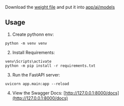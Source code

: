
Download the [weight file](https://drive.google.com/file/d/1-B9sWiuJLgwAbP63WT22s0LWaD5rEoU7/view?usp=sharing) and put it into [app/ai/models](app/ai/models)

## Usage

1. Create pythonn env: 
```
python -m venv venv
```
2. Install Requirements:
```
venv\Scripts\activate
python -m pip install -r requirements.txt
```
3. Run the FastAPI server:
```
uvicorn app.main:app --reload
```
4. View the Swagger Docs: [http://127.0.0.1:8000/docs](http://127.0.0.1:8000/docs)


